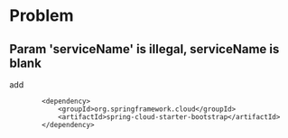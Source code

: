 # Problem

## Param 'serviceName' is illegal, serviceName is blank

add

```
		<dependency>
			<groupId>org.springframework.cloud</groupId>
			<artifactId>spring-cloud-starter-bootstrap</artifactId>
		</dependency>
```


